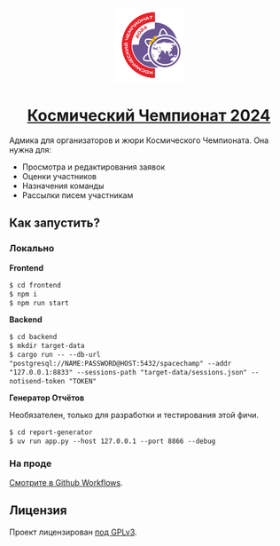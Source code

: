 <center><img src="Лого.png" width="25%" height="25%"></center>
<center><h1><a href="https://spacechamp.ru">Космический Чемпионат 2024</a></h1></center>

Адмика для организаторов и жюри Космического Чемпионата. Она нужна для:

* Просмотра и редактирования заявок
* Оценки участников
* Назначения команды
* Рассылки писем участникам

## Как запустить?

### Локально

**Frontend**

```
$ cd frontend
$ npm i
$ npm run start
```

**Backend**

```
$ cd backend
$ mkdir target-data
$ cargo run -- --db-url "postgresql://NAME:PASSWORD@HOST:5432/spacechamp" --addr "127.0.0.1:8833" --sessions-path "target-data/sessions.json" --notisend-token "TOKEN"
```

**Генератор Отчётов**

Необязателен, только для разработки и тестирования этой фичи.

```
$ cd report-generator
$ uv run app.py --host 127.0.0.1 --port 8866 --debug
```

### На проде

[Смотрите в Github Workflows](.github/workflows/deploy.yml).

## Лицензия

Проект лицензирован [под GPLv3](LICENSE).